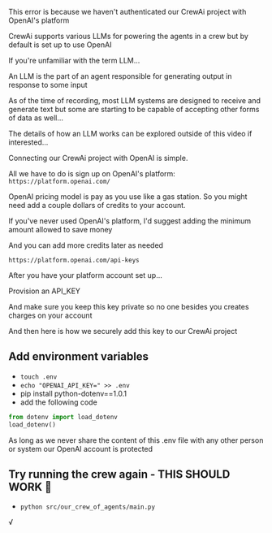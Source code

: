 This error is because we haven't authenticated our CrewAi project with OpenAI's platform

CrewAi supports various LLMs for powering the agents in a crew but by default is set up to use OpenAI

If you're unfamiliar with the term LLM...

An LLM is the part of an agent responsible for generating output in response to some input

As of the time of recording, most LLM systems are designed to receive and generate text but some are starting to be capable of accepting other forms of data as well...

The details of how an LLM works can be explored outside of this video if interested...

Connecting our CrewAi project with OpenAI is simple.

All we have to do is sign up on OpenAI's platform: `https://platform.openai.com/`

OpenAI pricing model is pay as you use like a gas station. So you might need add a couple dollars of credits to your account.

If you've never used OpenAI's platform, I'd suggest adding the minimum amount allowed to save money

And you can add more credits later as needed

`https://platform.openai.com/api-keys`

After you have your platform account set up...

Provision an API_KEY

And make sure you keep this key private so no one besides you creates charges on your account

And then here is how we securely add this key to our CrewAi project

## Add environment variables

- `touch .env`
- `echo "OPENAI_API_KEY=" >> .env`
- pip install python-dotenv==1.0.1
- add the following code
```main.py
from dotenv import load_dotenv
load_dotenv()
```

As long as we never share the content of this .env file with any other person or system our OpenAI account is protected

## Try running the crew again - THIS SHOULD WORK 🤞

- `python src/our_crew_of_agents/main.py`

√